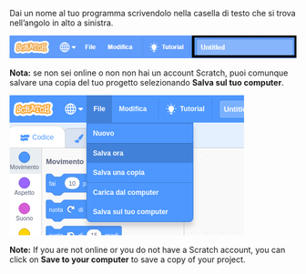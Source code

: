 Dai un nome al tuo programma scrivendolo nella casella di testo che si trova nell’angolo in alto a sinistra.

![screenshot](images/name-annotated.png)

**Nota:** se non sei online o non non hai un account Scratch, puoi comunque salvare una copia del tuo progetto selezionando **Salva sul tuo computer**.

![Per salvare il progetto, seleziona la voce <strong>Salva ora</strong> dal menu <strong>File</strong>.](images/save.png)

**Note:** If you are not online or you do not have a Scratch account, you can click on **Save to your computer** to save a copy of your project.